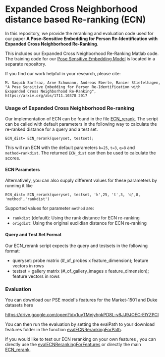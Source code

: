 # Expanded Cross Neighborhood distance based Re-ranking (ECN)

In this repository, we provide the reranking and evaluation code used for our paper **A Pose-Sensitive Embedding for Person Re-Identification with Expanded Cross Neighborhood Re-Ranking**. 

This includes our Expanded Cross Neighborhood Re-Ranking Matlab code. The training code for our [Pose Sensitive Embedding Model](https://github.com/pse-ecn/pose-sensitive-embedding) is located in a separate repository.

If you find our work helpful in your research, please cite:

``` 
M. Saquib Sarfraz, Arne Schumann, Andreas Eberle, Ranier Stiefelhagen,
"A Pose Sensitive Embedding for Person Re-Identification with Exapanded Cross Neighborhood Re-Ranking", 
https://arxiv.org/abs/1711.10378 2017
``` 



### Usage of Expanded Cross Neighborhood Re-ranking

Our implementation of ECN can be found in the file [ECN_rerank](https://github.com/pse-ecn/expanded-cross-neighborhood/blob/master/ECN_rerank.m). The script can be called with default parameters in the following way to calculate the re-ranked distance for a query and a test set.

```
ECN_dist= ECN_rerank(queryset, testset);
```

This will run ECN with the default parameters `k=25`, `t=3`, `q=8` and `method=rankdist`. The returned `ECN_dist` can then be used to calculate the scores.

#### ECN Parameters
Alternatively, you can also supply different values for these parameters by running it like

```
ECN_dist= ECN_rerank(queryset, testset, 'k',25, 't',3, 'q',8, 'method','rankdist')
```

Supported values for parameter `method` are:
* `rankdist` (default): Using the rank distance for ECN re-ranking
* `origdist`: Using the original euclidian distance for ECN re-ranking


#### Query and Test Set Format

Our ECN_rerank script expects the query and testsets in the following format:

* queryset: probe matrix (#_of_probes x feature_dimension);  feature vectors in rows
* testset = gallery matrix (#_of_gallery_images x feature_dimension); feature vectors in rows

### Evaluation

You can download our PSE model's features for the Market-1501 and Duke datasets here

https://drive.google.com/open?id=1uyTMejyhpkPD8L-v8JJ9JOECrEIYZPCI

You can then run the evaluation by setting the evalPath to your download features folder in the function [evalECNRerankingForPath](https://github.com/pse-ecn/expanded-cross-neighborhood/blob/master/evalECNRerankingForPath.m).

If you would like to test our ECN reranking on your own features , you can directly use the [evalECNRerankingForFeatures](https://github.com/pse-ecn/expanded-cross-neighborhood/blob/master/evalECNRerankingForFeatures.m) or directly the main [ECN_rerank](https://github.com/pse-ecn/expanded-cross-neighborhood/blob/master/ECN_rerank.m). 



